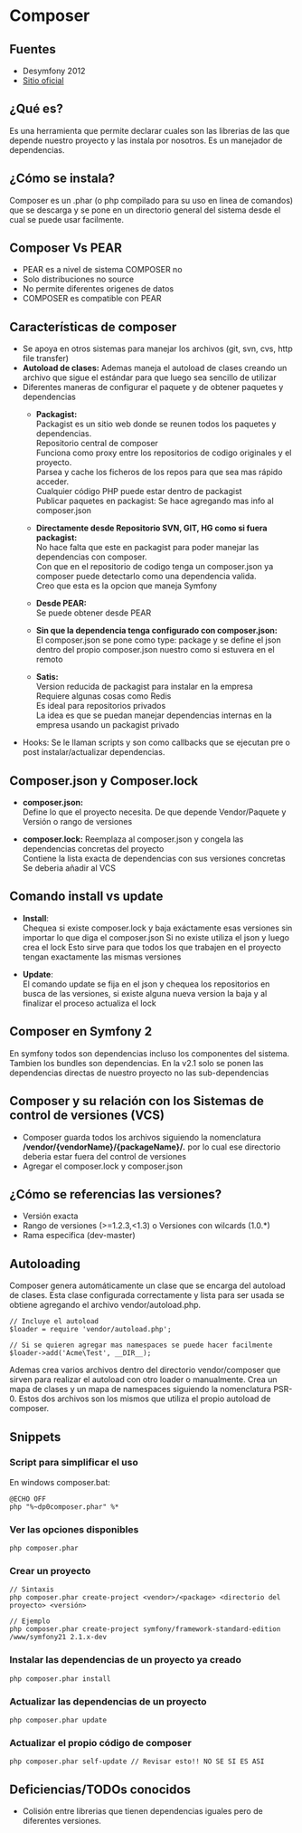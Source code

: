 # Composer

## Fuentes

* Desymfony 2012
* [Sitio oficial](http://getcomposer.org/)

## ¿Qué es?

Es una herramienta que permite declarar cuales son las librerias de las que depende nuestro proyecto y las instala por nosotros.
Es un manejador de dependencias.

## ¿Cómo se instala?

Composer es un .phar (o php compilado para su uso en linea de comandos) que se descarga y se pone en un directorio general del sistema desde el cual se puede usar facilmente.


## Composer Vs PEAR

* PEAR es a nivel de sistema COMPOSER no
* Solo distribuciones no source
* No permite diferentes origenes de datos
* COMPOSER es compatible con PEAR

## Características de composer

* Se apoya en otros sistemas para manejar los archivos (git, svn, cvs, http file transfer)
* __Autoload de clases:__ Ademas maneja el autoload de clases creando un archivo que sigue el estándar para que luego sea sencillo de utilizar
* Diferentes maneras de configurar el paquete y de obtener paquetes y dependencias
    * __Packagist:__  
    Packagist es un sitio web donde se reunen todos los paquetes y dependencias.  
    Repositorio central de composer  
    Funciona como proxy entre los repositorios de codigo originales y el proyecto.  
    Parsea y cache los ficheros de los repos para que sea mas rápido acceder.  
    Cualquier código PHP puede estar dentro de packagist  
    Publicar paquetes en packagist: Se hace agregando mas info al composer.json  
    
    * __Directamente desde Repositorio SVN, GIT, HG como si fuera packagist:__  
    No hace falta que este en packagist para poder manejar las dependencias con composer.  
    Con que en el repositorio de codigo tenga un composer.json ya composer puede detectarlo como una dependencia valida.  
    Creo que esta es la opcion que maneja Symfony  
    
    * __Desde PEAR:__  
    Se puede obtener desde PEAR  
    
    * __Sin que la dependencia tenga configurado con composer.json:__  
    El composer.json se pone como type: package y se define el json dentro del propio composer.json nuestro como si estuvera en el remoto  
    
    * __Satis:__   
    Version reducida de packagist para instalar en la empresa  
    Requiere algunas cosas como Redis  
    Es ideal para repositorios privados  
    La idea es que se puedan manejar dependencias internas en la empresa usando un packagist privado  
* Hooks: Se le llaman scripts y son como callbacks que se ejecutan pre o post instalar/actualizar dependencias.

## Composer.json y Composer.lock

* __composer.json:__  
    Define lo que el proyecto necesita. De que depende Vendor/Paquete y Versión o rango de versiones
    
* __composer.lock:__
    Reemplaza al composer.json y congela las dependencias concretas del proyecto  
    Contiene la lista exacta de dependencias con sus versiones concretas  
    Se deberia añadir al VCS

## Comando install vs update

* __Install__:  
    Chequea si existe composer.lock y baja exáctamente esas versiones sin importar lo que diga el composer.json
    Si no existe utiliza el json y luego crea el lock
    Esto sirve para que todos los que trabajen en el proyecto tengan exactamente las mismas versiones
    
* __Update__:  
    El comando update se fija en el json y chequea los repositorios en busca de las versiones, si existe alguna nueva version la baja y al finalizar el proceso actualiza el lock
    

## Composer en Symfony 2

En symfony todos son dependencias incluso los componentes del sistema.
Tambien los bundles son dependencias.
En la v2.1 solo se ponen las dependencias directas de nuestro proyecto no las sub-dependencias

## Composer y su relación con los Sistemas de control de versiones (VCS)

* Composer guarda todos los archivos siguiendo la nomenclatura __/vendor/{vendorName}/{packageName}/*.*__ por lo cual ese directorio deberia estar fuera del control de versiones
* Agregar el composer.lock y composer.json


## ¿Cómo se referencias las versiones?

* Versión exacta
* Rango de versiones (>=1.2.3,<1.3) o Versiones con wilcards (1.0.*)
* Rama especifica (dev-master)

## Autoloading

Composer genera automáticamente un clase que se encarga del autoload de clases.
Esta clase configurada correctamente y lista para ser usada se obtiene agregando el archivo vendor/autoload.php.

    // Incluye el autoload
    $loader = require 'vendor/autoload.php';
    
    // Si se quieren agregar mas namespaces se puede hacer facilmente
    $loader->add('Acme\Test', __DIR__);

Ademas crea varios archivos dentro del directorio vendor/composer que sirven para realizar el autoload con otro loader o manualmente.
Crea un mapa de clases y un mapa de namespaces siguiendo la nomenclatura PSR-0.
Estos dos archivos son los mismos que utiliza el propio autoload de composer. 


## Snippets


### Script para simplificar el uso

En windows composer.bat:  

    @ECHO OFF
    php "%~dp0composer.phar" %*

### Ver las opciones disponibles

    php composer.phar

### Crear un proyecto

    // Sintaxis
    php composer.phar create-project <vendor>/<package> <directorio del proyecto> <versión>

    // Ejemplo
    php composer.phar create-project symfony/framework-standard-edition /www/symfony21 2.1.x-dev

### Instalar las dependencias de un proyecto ya creado

    php composer.phar install
    

### Actualizar las dependencias de un proyecto

    php composer.phar update

### Actualizar el propio código de composer

    php composer.phar self-update // Revisar esto!! NO SE SI ES ASI

## Deficiencias/TODOs conocidos

* Colisión entre librerias que tienen dependencias iguales pero de diferentes versiones.

